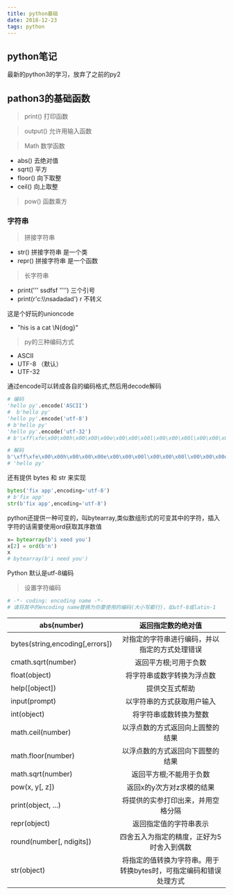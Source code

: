 ```yaml
---
title: python基础
date: 2018-12-23
tags: python
---
```




##  python笔记

最新的python3的学习，放弃了之前的py2

## pathon3的基础函数

> print()  打印函数

> output() 允许用输入函数

> Math 数学函数

- abs()  去绝对值
- sqrt() 平方
- floor() 向下取整
- ceil() 向上取整

> pow() 函数乘方

### 字符串

> 拼接字符串

- str()   拼接字符串 是一个类
- repr()  拼接字符串 是一个函数

> 长字符串

- print(''' ssdfsf    '''')   三个引号
- print(r'c:\\\nsadadad')    r   不转义

这是个好玩的unioncode

- "his is a cat \N{dog}"

> py的三种编码方式

- ASCII
- UTF-8 （默认）
- UTF-32

通过encode可以转成各自的编码格式,然后用decode解码

```python
# 编码
'hello py'.encode('ASCII')
#  b'hello py'
'hello py'.encode('utf-8')
# b'hello py'
'hello py'.encode('utf-32')
# b'\xff\xfe\x00\x00h\x00\x00\x00e\x00\x00\x00l\x00\x00\x00l\x00\x00\x00o\x00\x00\x00 \x00\x00\x00p\x00\x00\x00y\x00\x00\x00'

# 解码
b'\xff\xfe\x00\x00h\x00\x00\x00e\x00\x00\x00l\x00\x00\x00l\x00\x00\x00o\x00\x00\x00 \x00\x00\x00p\x00\x00\x00y\x00\x00\x00'.decode('utf-32')
# 'hello py'

```

还有提供 bytes 和 str 来实现

```python
bytes('fix app',encoding='utf-8')
# b'fix app'
str(b'fix app',encoding='utf-8')
```

python还提供一种可变的，叫bytearray,类似数组形式的可变其中的字符，插入字符的话需要使用ord获取其序数值

```python
x= bytearray(b'i xeed you')
x[2] = ord(b'n')
x
# bytearray(b'i need you')
```



Python 默认是utf-8编码

> 设置字符编码

```python
# -*- coding: encoding name -*-
# 请将其中的encoding name替换为你要使用的编码(大小写都行)，如utf-8或latin-1
```

| abs(number)                     |                      返回指定数的绝对值                      |
| ------------------------------- | :----------------------------------------------------------: |
| bytes(string,encoding[,errors]) |        对指定的字符串进行编码，并以指定的方式处理错误        |
| cmath.sqrt(number)              |                    返回平方根;可用于负数                     |
| float(object)                   |                  将字符串或数字转换为浮点数                  |
| help([object])                  |                        提供交互式帮助                        |
| input(prompt)                   |                  以字符串的方式获取用户输入                  |
| int(object)                     |                    将字符串或数转换为整数                    |
| math.ceil(number)               |               以浮点数的方式返回向上圆整的结果               |
| math.floor(number)              |               以浮点数的方式返回向下圆整的结果               |
| math.sqrt(number)               |                   返回平方根;不能用于负数                    |
| pow(x, y[, z])                  |                  返回x的y次方对z求模的结果                   |
| print(object, ...)              |              将提供的实参打印出来，并用空格分隔              |
| repr(object)                    |                    返回指定值的字符串表示                    |
| round(number[, ndigits])        |          四舍五入为指定的精度，正好为5时舍入到偶数           |
| str(object)                     | 将指定的值转换为字符串。用于转换bytes时，可指定编码和错误处理方式 |

